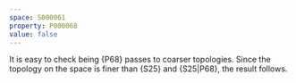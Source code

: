 ```yaml
---
space: S000061
property: P000068
value: false
---
```


It is easy to check being {P68} passes to coarser topologies. Since the topology on the space is finer than
{S25} and {S25|P68}, the result follows.
